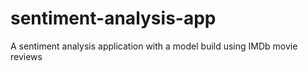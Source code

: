 # sentiment-analysis-app

A sentiment analysis application with a model build using IMDb movie reviews

